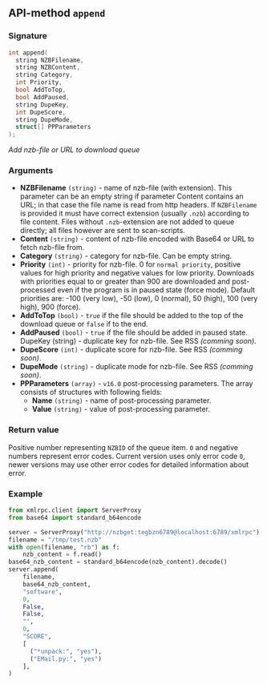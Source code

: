 ## API-method `append`

### Signature
``` c++
int append(
  string NZBFilename, 
  string NZBContent, 
  string Category,
  int Priority, 
  bool AddToTop, 
  bool AddPaused, 
  string DupeKey,
  int DupeScore, 
  string DupeMode, 
  struct[] PPParameters
);
```

_Add nzb-file or URL to download queue_

### Arguments
- **NZBFilename** `(string)` - name of nzb-file (with extension). This parameter can be an empty string if parameter Content contains an URL; in that case the file name is read from http headers. If `NZBFilename` is provided it must have correct extension (usually `.nzb`) according to file content. Files without `.nzb`-extension are not added to queue directly; all files however are sent to scan-scripts.
- **Content** `(string)` - content of nzb-file encoded with Base64 or URL to fetch nzb-file from.
- **Category** `(string)` - category for nzb-file. Can be empty string.
- **Priority** `(int)` - priority for nzb-file. 0 for `normal priority`, positive values for high priority and negative values for low priority. Downloads with priorities equal to or greater than 900 are downloaded and post-processed even if the program is in paused state (force mode). Default priorities are: -100 (very low), -50 (low), 0 (normal), 50 (high), 100 (very high), 900 (force).
- **AddToTop** `(bool)` - `true` if the file should be added to the top of the download queue or `false` if to the end.
- **AddPaused** `(bool)` - `true` if the file should be added in paused state.
DupeKey (string) - duplicate key for nzb-file. See RSS _(comming soon)_.
- **DupeScore** `(int)` - duplicate score for nzb-file. See RSS _(comming soon)_.
- **DupeMode** `(string)` - duplicate mode for nzb-file. See RSS _(comming soon)_.
- **PPParameters** `(array)` - `v16.0` post-processing parameters. The array consists of structures with following fields:
  - **Name** `(string)` - name of post-processing parameter.
  - **Value** `(string)` - value of post-processing parameter.

### Return value
Positive number representing `NZBID` of the queue item. `0` and negative numbers represent error codes. Current version uses only error code `0`, newer versions may use other error codes for detailed information about error.

### Example

```python
from xmlrpc.client import ServerProxy
from base64 import standard_b64encode

server = ServerProxy("http://nzbget:tegbzn6789@localhost:6789/xmlrpc")
filename = "/tmp/test.nzb"
with open(filename, "rb") as f:
    nzb_content = f.read()
base64_nzb_content = standard_b64encode(nzb_content).decode()
server.append(
    filename,
    base64_nzb_content,
    "software",
    0,
    False,
    False,
    "",
    0,
    "SCORE",
    [
      ("*unpack:", "yes"), 
      ("EMail.py:", "yes")
    ],
)
```
